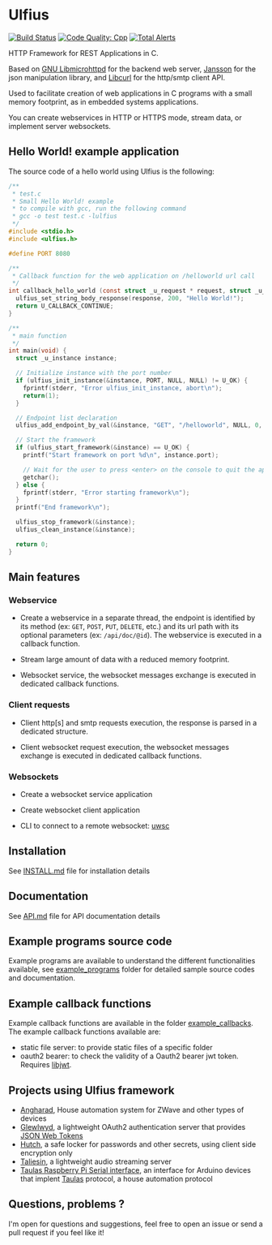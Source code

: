 # Ulfius

[![Build Status](https://travis-ci.com/babelouest/ulfius.svg?branch=master)](https://travis-ci.com/babelouest/ulfius)
[![Code Quality: Cpp](https://img.shields.io/lgtm/grade/cpp/g/babelouest/ulfius.svg?logo=lgtm&logoWidth=18)](https://lgtm.com/projects/g/babelouest/ulfius/context:cpp)
[![Total Alerts](https://img.shields.io/lgtm/alerts/g/babelouest/ulfius.svg?logo=lgtm&logoWidth=18)](https://lgtm.com/projects/g/babelouest/ulfius/alerts)

HTTP Framework for REST Applications in C.

Based on [GNU Libmicrohttpd](https://www.gnu.org/software/libmicrohttpd/) for the backend web server, [Jansson](http://www.digip.org/jansson/) for the json manipulation library, and [Libcurl](http://curl.haxx.se/libcurl/) for the http/smtp client API.

Used to facilitate creation of web applications in C programs with a small memory footprint, as in embedded systems applications.

You can create webservices in HTTP or HTTPS mode, stream data, or implement server websockets.

## Hello World! example application

The source code of a hello world using Ulfius is the following:

```c
/**
 * test.c
 * Small Hello World! example
 * to compile with gcc, run the following command
 * gcc -o test test.c -lulfius
 */
#include <stdio.h>
#include <ulfius.h>

#define PORT 8080

/**
 * Callback function for the web application on /helloworld url call
 */
int callback_hello_world (const struct _u_request * request, struct _u_response * response, void * user_data) {
  ulfius_set_string_body_response(response, 200, "Hello World!");
  return U_CALLBACK_CONTINUE;
}

/**
 * main function
 */
int main(void) {
  struct _u_instance instance;

  // Initialize instance with the port number
  if (ulfius_init_instance(&instance, PORT, NULL, NULL) != U_OK) {
    fprintf(stderr, "Error ulfius_init_instance, abort\n");
    return(1);
  }

  // Endpoint list declaration
  ulfius_add_endpoint_by_val(&instance, "GET", "/helloworld", NULL, 0, &callback_hello_world, NULL);

  // Start the framework
  if (ulfius_start_framework(&instance) == U_OK) {
    printf("Start framework on port %d\n", instance.port);

    // Wait for the user to press <enter> on the console to quit the application
    getchar();
  } else {
    fprintf(stderr, "Error starting framework\n");
  }
  printf("End framework\n");

  ulfius_stop_framework(&instance);
  ulfius_clean_instance(&instance);

  return 0;
}
```

## Main features

### Webservice

- Create a webservice in a separate thread, the endpoint is identified by its method (ex: `GET`, `POST`, `PUT`, `DELETE`, etc.) and its url path with its optional parameters (ex: `/api/doc/@id`). The webservice is executed in a callback function.

- Stream large amount of data with a reduced memory footprint.

- Websocket service, the websocket messages exchange is executed in dedicated callback functions.

### Client requests

- Client http[s] and smtp requests execution, the response is parsed in a dedicated structure.

- Client websocket request execution, the websocket messages exchange is executed in dedicated callback functions.

### Websockets

- Create a websocket service application

- Create websocket client application

- CLI to connect to a remote websocket: [uwsc](https://github.com/babelouest/ulfius/tree/master/tools/uwsc)

## Installation

See [INSTALL.md](INSTALL.md) file for installation details

## Documentation

See [API.md](API.md) file for API documentation details

## Example programs source code

Example programs are available to understand the different functionalities available, see [example_programs](https://github.com/babelouest/ulfius/blob/master/example_programs) folder for detailed sample source codes and documentation.

## Example callback functions

Example callback functions are available in the folder [example_callbacks](https://github.com/babelouest/ulfius/blob/master/example_callbacks). The example callback functions available are:
- static file server: to provide static files of a specific folder
- oauth2 bearer: to check the validity of a Oauth2 bearer jwt token. Requires [libjwt](https://github.com/benmcollins/libjwt).

## Projects using Ulfius framework

- [Angharad](https://github.com/babelouest/angharad), House automation system for ZWave and other types of devices
- [Glewlwyd](https://github.com/babelouest/glewlwyd), a lightweight OAuth2 authentication server that provides [JSON Web Tokens](https://jwt.io/)
- [Hutch](https://github.com/babelouest/hutch), a safe locker for passwords and other secrets, using client side encryption only
- [Taliesin](https://github.com/babelouest/taliesin), a lightweight audio streaming server
- [Taulas Raspberry Pi Serial interface](https://github.com/babelouest/taulas/tree/master/taulas_raspberrypi_serial), an interface for Arduino devices that implent [Taulas](https://github.com/babelouest/taulas/) protocol, a house automation protocol

## Questions, problems ?

I'm open for questions and suggestions, feel free to open an issue or send a pull request if you feel like it!

